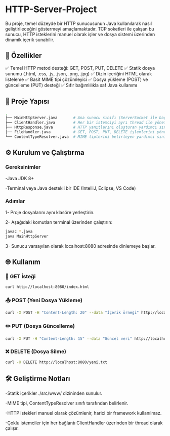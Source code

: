 # HTTP-Server-Project
 Bu proje, temel düzeyde bir HTTP sunucusunun Java kullanılarak nasıl geliştirileceğini göstermeyi amaçlamaktadır. TCP soketleri ile çalışan bu sunucu, HTTP isteklerini manuel olarak işler ve dosya sistemi üzerinden dinamik içerik sunabilir.

## 🚀 Özellikler
✅ Temel HTTP metod desteği: GET, POST, PUT, DELETE
✅ Statik dosya sunumu (.html, .css, .js, .json, .png, .jpg)
✅ Dizin içeriğini HTML olarak listeleme
✅ Basit MIME tipi çözümleyici
✅ Dosya yükleme (POST) ve güncelleme (PUT) desteği
✅ Sıfır bağımlılıkla saf Java kullanımı

## 📁 Proje Yapısı
```bash
.
├── MainHttpServer.java       # Ana sunucu sınıfı (ServerSocket ile bağlantıları yönetir)
├── ClientHandler.java        # Her bir istemciyi ayrı thread ile yöneten sınıf
├── HttpResponse.java         # HTTP yanıtlarını oluşturan yardımcı sınıf
├── FileHandler.java          # GET, POST, PUT, DELETE işlemlerini yöneten sınıf
└── ContentTypeResolver.java  # MIME tiplerini belirleyen yardımcı sınıf
```

## ⚙️ Kurulum ve Çalıştırma

### Gereksinimler
  -Java JDK 8+

  -Terminal veya Java destekli bir IDE (IntelliJ, Eclipse, VS Code)

### Adımlar
  1- Proje dosyalarını aynı klasöre yerleştirin.

  2- Aşağıdaki komutları terminal üzerinden çalıştırın:
```bash
javac *.java
java MainHttpServer
```

  3- Sunucu varsayılan olarak localhost:8080 adresinde dinlemeye başlar.

## 🌐 Kullanım

### 📄 GET İsteği
```bash
curl http://localhost:8080/index.html
```

### 📤 POST (Yeni Dosya Yükleme)
```bash
curl -X POST -H "Content-Length: 20" --data "İçerik örneği" http://localhost:8080/yeni.txt
```

### ✏️ PUT (Dosya Güncelleme)
```bash
curl -X PUT -H "Content-Length: 15" --data "Güncel veri" http://localhost:8080/yeni.txt
```

### ❌ DELETE (Dosya Silme)
```bash
curl -X DELETE http://localhost:8080/yeni.txt
```

## 🛠️ Geliştirme Notları

-Statik içerikler ./src/www/ dizininden sunulur.

-MIME tipi, ContentTypeResolver sınıfı tarafından belirlenir.

-HTTP istekleri manuel olarak çözümlenir, harici bir framework kullanılmaz.

-Çoklu istemciler için her bağlantı ClientHandler üzerinden bir thread olarak çalışır.
